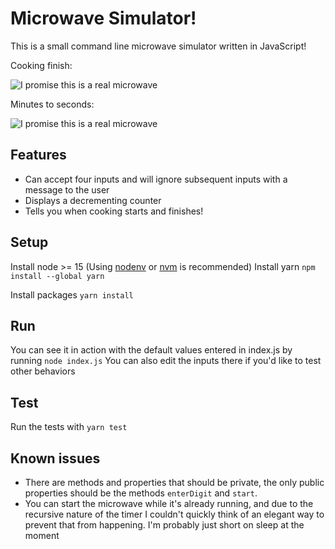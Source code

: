 # Microwave Simulator!
This is a small command line microwave simulator written in JavaScript!

Cooking finish:

![I promise this is a real microwave](https://media2.giphy.com/media/YCNvlSl5qhIbg4sggG/giphy.gif?cid=790b7611e8230c1ed31addfdd06976affb61b7169572b3c4&rid=giphy.gif&ct=g)

Minutes to seconds: 

![I promise this is a real microwave](https://media0.giphy.com/media/2DrfbIjws7umt7CAZm/giphy.gif?cid=790b7611c6342c4c7af94d2c53a63211c7962fc61e7bd21d&rid=giphy.gif&ct=g)

## Features
* Can accept four inputs and will ignore subsequent inputs with a message to the user
* Displays a decrementing counter
* Tells you when cooking starts and finishes!

## Setup
Install node >= 15 (Using [nodenv](https://github.com/nodenv/nodenv) or [nvm](https://github.com/nvm-sh/nvm) is recommended)
Install yarn `npm install --global yarn`

Install packages `yarn install`

## Run
You can see it in action with the default values entered in index.js by running `node index.js`
You can also edit the inputs there if you'd like to test other behaviors

## Test
Run the tests with `yarn test`

## Known issues
* There are methods and properties that should be private, the only public properties should be the methods `enterDigit` and `start`.
* You can start the microwave while it's already running, and due to the recursive nature of the timer I couldn't quickly think of an elegant way to prevent that from happening. I'm probably just short on sleep at the moment